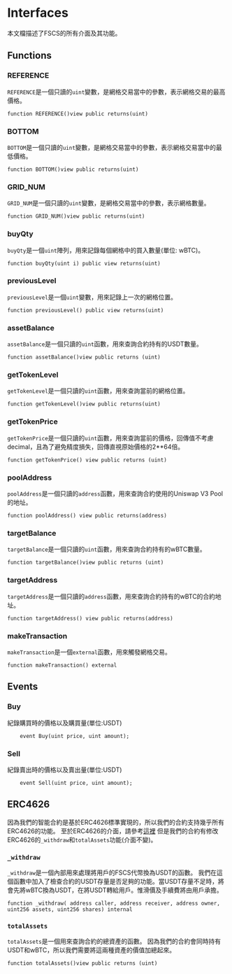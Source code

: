 # Interfaces
本文檔描述了FSCS的所有介面及其功能。
## Functions
### REFERENCE
`REFERENCE`是一個只讀的`uint`變數，是網格交易當中的參數，表示網格交易的最高價格。
```solidity
function REFERENCE()view public returns(uint)
```
### BOTTOM
`BOTTOM`是一個只讀的`uint`變數，是網格交易當中的參數，表示網格交易當中的最低價格。
```solidity
function BOTTOM()view public returns(uint)
```
### GRID_NUM
`GRID_NUM`是一個只讀的`uint`變數，是網格交易當中的參數，表示網格數量。
```solidity
function GRID_NUM()view public returns(uint)
```
### buyQty
`buyQty`是一個`uint`陣列，用來記錄每個網格中的買入數量(單位: wBTC)。
```solidity
function buyQty(uint i) public view returns(uint)
```
### previousLevel
`previousLevel`是一個`uint`變數，用來記錄上一次的網格位置。
```solidity
function previousLevel() public view returns(uint)
```
### assetBalance
`assetBalance`是一個只讀的`uint`函數，用來查詢合約持有的USDT數量。
```solidity
function assetBalance()view public returns (uint)
```
### getTokenLevel
`getTokenLevel`是一個只讀的`uint`函數，用來查詢當前的網格位置。
```solidity
function getTokenLevel()view public returns(uint)
```
### getTokenPrice
`getTokenPrice`是一個只讀的`uint`函數，用來查詢當前的價格，回傳值不考慮decimal，且為了避免精度損失，回傳直視原始價格的2**64倍。
```solidity
function getTokenPrice() view public returns (uint)
```
### poolAddress
`poolAddress`是一個只讀的`address`函數，用來查詢合約使用的Uniswap V3 Pool的地址。
```solidity
function poolAddress() view public returns(address)
```
### targetBalance
`targetBalance`是一個只讀的`uint`函數，用來查詢合約持有的wBTC數量。
```solidity
function targetBalance()view public returns (uint)
```
### targetAddress
`targetAddress`是一個只讀的`address`函數，用來查詢合約持有的wBTC的合約地址。
```solidity
function targetAddress() view public returns(address)
```
### makeTransaction
`makeTransaction`是一個`external`函數，用來觸發網格交易。
```solidity
function makeTransaction() external 
```
## Events
### Buy
紀錄購買時的價格以及購買量(單位:USDT)
```solidity
    event Buy(uint price, uint amount);
```
### Sell
紀錄賣出時的價格以及賣出量(單位:USDT)
```solidity
    event Sell(uint price, uint amount);
```
## ERC4626
因為我們的智能合約是基於ERC4626標準實現的，所以我們的合約支持幾乎所有ERC4626的功能。
至於ERC4626的介面，請參考[這裡](https://docs.openzeppelin.com/contracts/4.x/api/interfaces#IERC4626)
但是我們的合約有修改ERC4626的`_withdraw`和`totalAssets`功能(介面不變)。
### `_withdraw`
`_withdraw`是一個內部用來處理將用戶的FSCS代幣換為USDT的函數。
我們在這個函數中加入了檢查合約的USDT存量是否足夠的功能。當USDT存量不足時，將會先將wBTC換為USDT，在將USDT轉給用戶。惟滑價及手續費將由用戶承擔。
```solidity
function _withdraw( address caller, address receiver, address owner, uint256 assets, uint256 shares) internal 
```
### `totalAssets`
`totalAssets`是一個用來查詢合約的總資產的函數。
因為我們的合約會同時持有USDT和wBTC，所以我們需要將這兩種資產的價值加總起來。
```solidity
function totalAssets()view public returns (uint)

